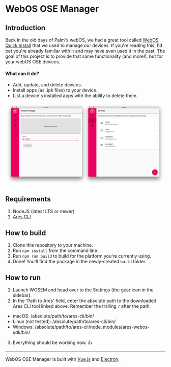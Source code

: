 # WebOS OSE Manager

## Introduction
Back in the old days of Palm's webOS, we had a great tool called [WebOS Quick Install](https://github.com/JayCanuck/webos-quick-install) that we used to manage our devices. If you're reading this, I'd bet you're already familiar with it and may have even used it in the past. The goal of this project is to provide that same functionality (and more!), but for your webOS OSE devices.

#### What can it do?
* Add, update, and delete devices.
* Install apps (as .ipk files) to your device.
* List a device's installed apps with the ability to delete them.



![WOSEM](wosem-banner.png "WOSEM preview")

## Requirements
1. NodeJS (latest LTS or newer)
2. [Ares CLI](http://webosose.org/develop/sdk-tools/cli/)

## How to build
1. Clone this repository to your machine.
2. Run `npm install` from the command line.
3. Run `npm run build` to build for the platform you're currently using.
4. Done! You'll find the package in the newly-created `build` folder.

## How to run
1. Launch WOSEM and head over to the Settings (the gear icon in the sidebar).
2. In the 'Path to Ares' field, enter the absolute path to the downloaded Ares CLI tool linked above. Remember the trailing `/` after the path.
  * macOS: /absolute/path/to/ares-cli/bin/
  * Linux (not tested): /absolute/path/to/ares-cli/bin/
  * Windows: /absolute/path/to/ares-cli/node_modules/ares-webos-sdk/bin/
3. Everything should be working now. 👍

---

WebOS OSE Manager is built with [Vue.js](https://vuejs.org/) and [Electron](https://electronjs.org/).
